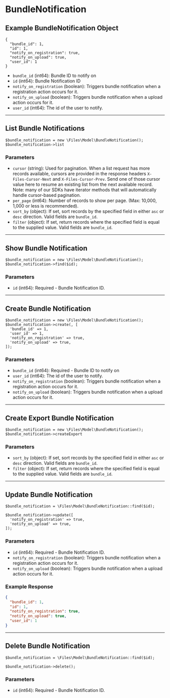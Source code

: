 # BundleNotification

## Example BundleNotification Object

```
{
  "bundle_id": 1,
  "id": 1,
  "notify_on_registration": true,
  "notify_on_upload": true,
  "user_id": 1
}
```

* `bundle_id` (int64): Bundle ID to notify on
* `id` (int64): Bundle Notification ID
* `notify_on_registration` (boolean): Triggers bundle notification when a registration action occurs for it.
* `notify_on_upload` (boolean): Triggers bundle notification when a upload action occurs for it.
* `user_id` (int64): The id of the user to notify.

---

## List Bundle Notifications

```
$bundle_notification = new \Files\Model\BundleNotification();
$bundle_notification->list
```


### Parameters

* `cursor` (string): Used for pagination.  When a list request has more records available, cursors are provided in the response headers `X-Files-Cursor-Next` and `X-Files-Cursor-Prev`.  Send one of those cursor value here to resume an existing list from the next available record.  Note: many of our SDKs have iterator methods that will automatically handle cursor-based pagination.
* `per_page` (int64): Number of records to show per page.  (Max: 10,000, 1,000 or less is recommended).
* `sort_by` (object): If set, sort records by the specified field in either `asc` or `desc` direction. Valid fields are `bundle_id`.
* `filter` (object): If set, return records where the specified field is equal to the supplied value. Valid fields are `bundle_id`.

---

## Show Bundle Notification

```
$bundle_notification = new \Files\Model\BundleNotification();
$bundle_notification->find($id);
```


### Parameters

* `id` (int64): Required - Bundle Notification ID.

---

## Create Bundle Notification

```
$bundle_notification = new \Files\Model\BundleNotification();
$bundle_notification->create(, [
  'bundle_id' => 1,
  'user_id' => 1,
  'notify_on_registration' => true,
  'notify_on_upload' => true,
]);
```


### Parameters

* `bundle_id` (int64): Required - Bundle ID to notify on
* `user_id` (int64): The id of the user to notify.
* `notify_on_registration` (boolean): Triggers bundle notification when a registration action occurs for it.
* `notify_on_upload` (boolean): Triggers bundle notification when a upload action occurs for it.

---

## Create Export Bundle Notification

```
$bundle_notification = new \Files\Model\BundleNotification();
$bundle_notification->createExport
```


### Parameters

* `sort_by` (object): If set, sort records by the specified field in either `asc` or `desc` direction. Valid fields are `bundle_id`.
* `filter` (object): If set, return records where the specified field is equal to the supplied value. Valid fields are `bundle_id`.

---

## Update Bundle Notification

```
$bundle_notification = \Files\Model\BundleNotification::find($id);

$bundle_notification->update([
  'notify_on_registration' => true,
  'notify_on_upload' => true,
]);
```

### Parameters

* `id` (int64): Required - Bundle Notification ID.
* `notify_on_registration` (boolean): Triggers bundle notification when a registration action occurs for it.
* `notify_on_upload` (boolean): Triggers bundle notification when a upload action occurs for it.

### Example Response

```json
{
  "bundle_id": 1,
  "id": 1,
  "notify_on_registration": true,
  "notify_on_upload": true,
  "user_id": 1
}
```

---

## Delete Bundle Notification

```
$bundle_notification = \Files\Model\BundleNotification::find($id);

$bundle_notification->delete();
```

### Parameters

* `id` (int64): Required - Bundle Notification ID.


